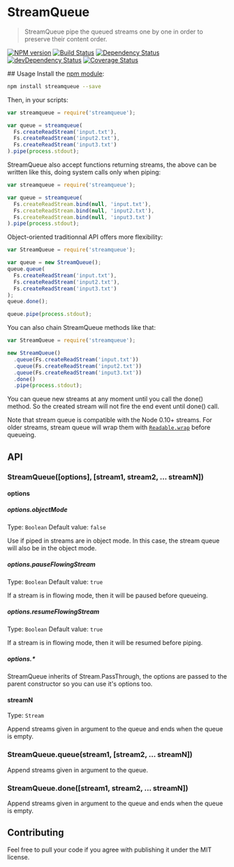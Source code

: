 # StreamQueue
> StreamQueue pipe the queued streams one by one in order to preserve their content
 order.

[![NPM version](https://badge.fury.io/js/streamqueue.png)](https://npmjs.org/package/streamqueue) [![Build Status](https://travis-ci.org/nfroidure/StreamQueue.png?branch=master)](https://travis-ci.org/nfroidure/StreamQueue) [![Dependency Status](https://david-dm.org/nfroidure/streamqueue.png)](https://david-dm.org/nfroidure/streamqueue) [![devDependency Status](https://david-dm.org/nfroidure/streamqueue/dev-status.png)](https://david-dm.org/nfroidure/streamqueue#info=devDependencies) [![Coverage Status](https://coveralls.io/repos/nfroidure/StreamQueue/badge.png?branch=master)](https://coveralls.io/r/nfroidure/StreamQueue?branch=master)

## Usage
Install the [npm module](https://npmjs.org/package/streamqueue):
```sh
npm install streamqueue --save
```
Then, in your scripts:
```js
var streamqueue = require('streamqueue');

var queue = streamqueue(
  Fs.createReadStream('input.txt'),
  Fs.createReadStream('input2.txt'),
  Fs.createReadStream('input3.txt')
).pipe(process.stdout);
```
StreamQueue also accept functions returning streams, the above can be written
 like this, doing system calls only when piping:
```js
var streamqueue = require('streamqueue');

var queue = streamqueue(
  Fs.createReadStream.bind(null, 'input.txt'),
  Fs.createReadStream.bind(null, 'input2.txt'),
  Fs.createReadStream.bind(null, 'input3.txt')
).pipe(process.stdout);
```

Object-oriented traditionnal API offers more flexibility:
```js
var StreamQueue = require('streamqueue');

var queue = new StreamQueue();
queue.queue(
  Fs.createReadStream('input.txt'),
  Fs.createReadStream('input2.txt'),
  Fs.createReadStream('input3.txt')
);
queue.done();

queue.pipe(process.stdout);
```
You can also chain StreamQueue methods like that:
```js
var StreamQueue = require('streamqueue');

new StreamQueue()
  .queue(Fs.createReadStream('input.txt'))
  .queue(Fs.createReadStream('input2.txt'))
  .queue(Fs.createReadStream('input3.txt'))
  .done()
  .pipe(process.stdout);
```

You can queue new streams at any moment until you call the done() method. So the
 created stream will not fire the end event until done() call.

Note that stream queue is compatible with the Node 0.10+ streams. For older
 streams, stream queue will wrap them with
 [`Readable.wrap`](http://nodejs.org/api/stream.html#stream_readable_wrap_stream)
 before queueing.

## API

### StreamQueue([options], [stream1, stream2, ... streamN])

#### options

##### options.objectMode
Type: `Boolean`
Default value: `false`

Use if piped in streams are in object mode. In this case, the stream queue will
 also be in the object mode.

##### options.pauseFlowingStream
Type: `Boolean`
Default value: `true`

If a stream is in flowing mode, then it will be paused before queueing.

##### options.resumeFlowingStream
Type: `Boolean`
Default value: `true`

If a stream is in flowing mode, then it will be resumed before piping.

##### options.*

StreamQueue inherits of Stream.PassThrough, the options are passed to the
 parent constructor so you can use it's options too.

#### streamN
Type: `Stream`

Append streams given in argument to the queue and ends when the queue is empty.

### StreamQueue.queue(stream1, [stream2, ... streamN])

Append streams given in argument to the queue.

### StreamQueue.done([stream1, stream2, ... streamN])

Append streams given in argument to the queue and ends when the queue is empty.


## Contributing
Feel free to pull your code if you agree with publishing it under the MIT license.

